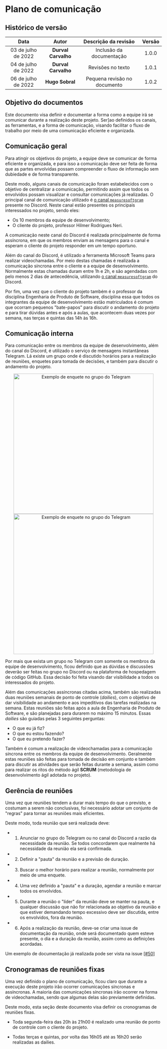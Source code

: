# Plano de comunicação

## Histórico de versão

| Data | Autor | Descrição da revisão | Versão |
| :--: | :---: | :------------------: | :----: |
| 03 de julho de 2022 | **Durval Carvalho** | Inclusão da documentação     | 1.0.0 |
| 04 de julho de 2022 | **Durval Carvalho** | Revisões no texto            | 1.0.1 |
| 06 de julho de 2022 | **Hugo Sobral**     | Pequena revisão no documento | 1.0.2 |

## Objetivo do documentos

Este documento visa definir e documentar a forma como a equipe irá se comunicar durante a realização deste projeto. Ser]ao definidos os canais, as ferramentas, e a forma de comunicação, visando facilitar o fluxo de trabalho por meio de uma comunicação eficiente e organizada.

## Comunicação geral

Para atingir os objetivos do projeto, a equipe deve se comunicar de forma eficiente e organizada, e para isso a comunicação deve ser feita de forma que as partes envolvidas possam compreender o fluxo de informação sem dubiedade e de forma transparente.

Deste modo, alguns canais de comunicação foram estabelecidos com o objetivo de centralizar a comunicação, permitindo assim que todos os envolvidos possam visualizar e consultar comunicações já realizadas. O principal canal de comunicação utilizado é [o canal `measuresoftgram`](https://discord.com/channels/983525905085370368/983525905542565991) presente no Discord. Neste canal estão presentes os principais interessados no projeto, sendo eles:

* Os 10 membros da equipe de desenvolvimento;
* O cliente do projeto, professor Hilmer Rodrigues Neri.

A comunicação neste canal do Discord é realizada principalmente de forma assíncrona, em que os membros enviam as mensagens para o canal e esperam o cliente do projeto responder em um tempo oportuno.

Além do canal do Discord, é utilizado a ferramenta Microsoft Teams para realizar videochamadas. Por meio destas chamadas é realizada a comunicação síncrona entre o cliente e a equipe de desenvolvimento. Normalmente estas chamadas duram entre 1h e 2h, e são agendadas com pelo menos 2 dias de antecedência, utilizando [o canal `measuresoftgram`](https://discord.com/channels/983525905085370368/983525905542565991) do Discord.

Por fim, uma vez que o cliente do projeto também é o professor da disciplina Engenharia de Produto de Software, disciplina essa que todos os integrantes da equipe de desenvolvimento estão matriculados é comum que ocorram pequenos "bate-papos" para discutir o andamento do projeto e para tirar dúvidas antes e após a aulas, que acontecem duas vezes por semana, nas terças e quintas das 14h às 16h.

## Comunicação interna

Para comunicação entre os membros da equipe de desenvolvimento, além do canal do Discord, é utilizado o serviço de mensagens instantâneas Telegram. Lá existe um grupo onde é discutido horários para a realização de reuniões, enquetes para tomada de decisões, e também para discutir o andamento do projeto.

<p align="center">
    <img src="assets/images/plano_de_comunicacao/exemplo-enquente-telegram.png" alt="Exemplo de enquete no grupo do Telegram" height="450">
    <img src="assets/images/plano_de_comunicacao/exemplo-de-lembrete-no-telegram.png" alt="Exemplo de enquete no grupo do Telegram" height="450">
</p>

Por mais que exista um grupo no Telegram com somente os membros da equipe de desenvolvimento, ficou definido que as dúvidas e discussões deverão ser feitas no grupo no Discord ou na plataforma de hospedagem de código GitHub. Essa decisão foi feita visando dar visibilidade a todos os interessados do projeto.

Além das comunicações assíncronas citadas acima, também são realizadas duas reuniões semanais de ponto de controle (_dailies_), com o objetivo de dar visibilidade ao andamento e aos impeditivos das tarefas realizadas na semana. Estas reuniões são feitas após a aula de Engenharia de Produto de Software, e são planejadas para durarem no máximo 15 minutos. Essas _dailies_ são guiadas pelas 3 seguintes perguntas:

* O que eu já fiz?
* O que eu estou fazendo?
* O que eu pretendo fazer?

Também é comum a realização de videochamadas para a comunicação síncrona entre os membros da equipe de desenvolvimento. Geralmente estas reuniões são feitas para tomada de decisão em conjunto e também para discutir as atividades que serão feitas durante a semana, assim como para realizar os ritos do método ágil **SCRUM** (metodologia de desenvolvimento ágil adotada no projeto).

## Gerência de reuniões

Uma vez que reuniões tendem a durar mais tempo do que o previsto, e costumam a serem não conclusivas, foi necessário adotar um conjunto de "regras" para tornar as reuniões mais eficientes.

Deste modo, toda reunião que será realizada deve:

* 1. Anunciar no grupo do Telegram ou no canal do Discord a razão da necessidade da reunião. Se todos concordarem que realmente há necessidade da reunião ela será confirmada.
* 2. Definir a "pauta" da reunião e a previsão de duração.
* 3. Buscar o melhor horário para realizar a reunião, normalmente por meio de uma enquete.
* 4. Uma vez definido a "pauta" e a duração, agendar a reunião e marcar todos os envolvidos.
* 5. Durante a reunião o "líder" da reunião deve se manter na pauta, e qualquer discussão que não for relacionada ao objetivo da reunião e que estiver demandando tempo excessivo deve ser discutida, entre os envolvidos, fora da reunião.
* 6. Após a realização da reunião, deve-se criar uma issue de documentação da reunião, onde será documentado quem esteve presente, o dia e a duração da reunião, assim como as definições acordadas.

Um exemplo de documentação já realizada pode ser vista na issue [[#50]](https://github.com/fga-eps-mds/2022-1-MeasureSoftGram-Doc/issues/50)

## Cronogramas de reuniões fixas

Uma vez definido o plano de comunicação, ficou claro que durante a execução deste projeto irão ocorrer comunicações síncronas e assíncronas. A maioria das comunicações síncronas irão ocorrer na forma de videochamadas, sendo que algumas delas são previamente definidas.

Deste modo, esta seção deste documento visa definir os cronogramas de reuniões fixas.

* Toda segunda-feira das 20h às 21h00 é realizado uma reunião de ponto de controle com o cliente do projeto.

* Todas terças e quintas, por volta das 16h05 até as 16h20 serão realizadas as dailies.
